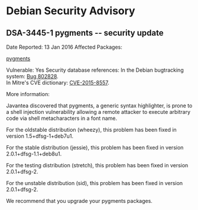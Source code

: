 
Debian Security Advisory
========================


DSA-3445-1 pygments -- security update
--------------------------------------



Date Reported:
13 Jan 2016
Affected Packages:

[pygments](https://packages.debian.org/src:pygments)

Vulnerable:
Yes
Security database references:
In the Debian bugtracking system: [Bug 802828](https://bugs.debian.org/cgi-bin/bugreport.cgi?bug=802828).  
In Mitre's CVE dictionary: [CVE-2015-8557](https://security-tracker.debian.org/tracker/CVE-2015-8557).  

More information:

Javantea discovered that pygments, a generic syntax highlighter, is
prone to a shell injection vulnerability allowing a remote attacker to
execute arbitrary code via shell metacharacters in a font name.


For the oldstable distribution (wheezy), this problem has been fixed
in version 1.5+dfsg-1+deb7u1.


For the stable distribution (jessie), this problem has been fixed in
version 2.0.1+dfsg-1.1+deb8u1.


For the testing distribution (stretch), this problem has been fixed
in version 2.0.1+dfsg-2.


For the unstable distribution (sid), this problem has been fixed in
version 2.0.1+dfsg-2.


We recommend that you upgrade your pygments packages.





